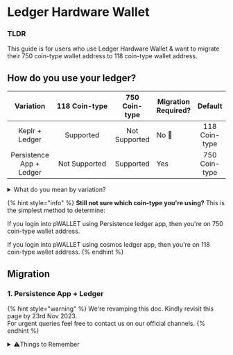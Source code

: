 # Ledger Hardware Wallet

### TLDR

This guide is for users who use Ledger Hardware Wallet & want to migrate their 750 coin-type wallet address to 118 coin-type wallet address.

## How do you use your ledger?

<table><thead><tr><th align="center">Variation</th><th width="205" align="center">118 Coin-type</th><th align="center">750 Coin-type</th><th>Migration Required?</th><th align="center">Default</th></tr></thead><tbody><tr><td align="center">Keplr + Ledger</td><td align="center">Supported</td><td align="center">Not Supported</td><td>No 🎉</td><td align="center">118 Coin-type</td></tr><tr><td align="center">Persistence App + Ledger</td><td align="center">Not Supported</td><td align="center">Supported</td><td>Yes</td><td align="center">750 Coin-type</td></tr></tbody></table>

<details>

<summary>What do you mean by variation? </summary>

1. Keplr + Ledger

Keplr by default only support 118 coin-type address derivation path for all the addresses generated through keplr since the beginning. Hence if you have always used keplr for your persistence address then you **don't** need wallet migration.&#x20;

2. Persistence App (pWallet) + Ledger

pWALLET by default only support 750 coin-type address derivation path for all the addresses generated through pWALLET since the beginning. Hence if you have always used keplr for your persistence address then you need wallet migration. \
**Note:** As pWALLET only supports 750 coin-type derivation path, so in this migration you'll have to add your ledger wallet in keplr. Steps are mentioned in the next steps.

</details>

{% hint style="info" %}
**Still not sure which coin-type you're using?** This is the simplest method to determine:

If you login into pWALLET using Persistence ledger app, then you're on 750 coin-type wallet address.&#x20;

If you login into pWALLET using cosmos ledger app, then you're on 118 coin-type wallet address.
{% endhint %}

## Migration

### 1. Persistence App + Ledger

{% hint style="warning" %}
We're revamping this doc. Kindly revisit this page by 23rd Nov 2023. \
For urgent queries feel free to contact us on our official channels.&#x20;
{% endhint %}

<details>

<summary>⚠️Things to Remember</summary>

1. No one from the persistence team will contact you to help you migrate your tokens.&#x20;
2. Never share your seed with anyone.&#x20;
3. Always make sure that you are using the correct and SSL enabled URL.
4. The only way to contact persistence team is by messaging on the verified [Peristence community chat on Telegram](https://t.me/PersistenceOneChat).&#x20;

</details>
